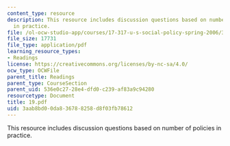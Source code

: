 ```yaml
---
content_type: resource
description: This resource includes discussion questions based on number of policies
  in practice.
file: /ol-ocw-studio-app/courses/17-317-u-s-social-policy-spring-2006/3aab8bd00da836788258d8f03fb78612_19.pdf
file_size: 17731
file_type: application/pdf
learning_resource_types:
- Readings
license: https://creativecommons.org/licenses/by-nc-sa/4.0/
ocw_type: OCWFile
parent_title: Readings
parent_type: CourseSection
parent_uid: 536e0c27-28e4-dfd0-c239-af83a9c94280
resourcetype: Document
title: 19.pdf
uid: 3aab8bd0-0da8-3678-8258-d8f03fb78612
---
```

This resource includes discussion questions based on number of policies in practice.
